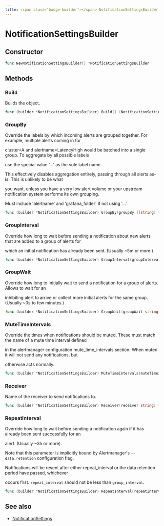 ```yaml
---
title: <span class="badge builder"></span> NotificationSettingsBuilder
---
```

# <span class="badge builder"></span> NotificationSettingsBuilder

## Constructor

```go
func NewNotificationSettingsBuilder() *NotificationSettingsBuilder
```
## Methods

### <span class="badge object-method"></span> Build

Builds the object.

```go
func (builder *NotificationSettingsBuilder) Build() (NotificationSettings, error)
```

### <span class="badge object-method"></span> GroupBy

Override the labels by which incoming alerts are grouped together. For example, multiple alerts coming in for

cluster=A and alertname=LatencyHigh would be batched into a single group. To aggregate by all possible labels

use the special value '...' as the sole label name.

This effectively disables aggregation entirely, passing through all alerts as-is. This is unlikely to be what

you want, unless you have a very low alert volume or your upstream notification system performs its own grouping.

Must include 'alertname' and 'grafana_folder' if not using '...'.

```go
func (builder *NotificationSettingsBuilder) GroupBy(groupBy []string) *NotificationSettingsBuilder
```

### <span class="badge object-method"></span> GroupInterval

Override how long to wait before sending a notification about new alerts that are added to a group of alerts for

which an initial notification has already been sent. (Usually ~5m or more.)

```go
func (builder *NotificationSettingsBuilder) GroupInterval(groupInterval string) *NotificationSettingsBuilder
```

### <span class="badge object-method"></span> GroupWait

Override how long to initially wait to send a notification for a group of alerts. Allows to wait for an

inhibiting alert to arrive or collect more initial alerts for the same group. (Usually ~0s to few minutes.)

```go
func (builder *NotificationSettingsBuilder) GroupWait(groupWait string) *NotificationSettingsBuilder
```

### <span class="badge object-method"></span> MuteTimeIntervals

Override the times when notifications should be muted. These must match the name of a mute time interval defined

in the alertmanager configuration mute_time_intervals section. When muted it will not send any notifications, but

otherwise acts normally.

```go
func (builder *NotificationSettingsBuilder) MuteTimeIntervals(muteTimeIntervals []string) *NotificationSettingsBuilder
```

### <span class="badge object-method"></span> Receiver

Name of the receiver to send notifications to.

```go
func (builder *NotificationSettingsBuilder) Receiver(receiver string) *NotificationSettingsBuilder
```

### <span class="badge object-method"></span> RepeatInterval

Override how long to wait before sending a notification again if it has already been sent successfully for an

alert. (Usually ~3h or more).

Note that this parameter is implicitly bound by Alertmanager's `--data.retention` configuration flag.

Notifications will be resent after either repeat_interval or the data retention period have passed, whichever

occurs first. `repeat_interval` should not be less than `group_interval`.

```go
func (builder *NotificationSettingsBuilder) RepeatInterval(repeatInterval string) *NotificationSettingsBuilder
```

## See also

 * <span class="badge object-type-struct"></span> [NotificationSettings](./object-NotificationSettings.md)
